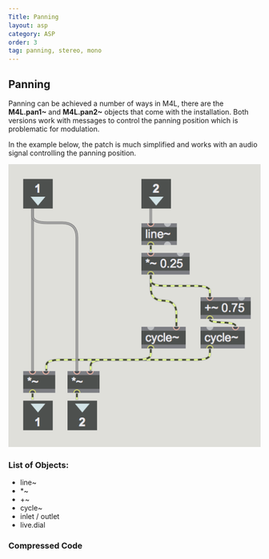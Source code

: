 ```yaml
---
Title: Panning
layout: asp
category: ASP
order: 3
tag: panning, stereo, mono
---
```



## Panning

Panning can be achieved a number of ways in M4L, there are the **M4L.pan1~** and **M4L.pan2~** objects that come with the installation. Both versions work with messages to control the panning position which is problematic for modulation.

In the example below, the patch is much simplified and works with an audio signal controlling the panning position.

![MonoPan](/assets/img/panMono.png "CAProTools ION")

### List of Objects:
* line~
* *~
* +~
* cycle~
* inlet / outlet
* live.dial


### Compressed Code
